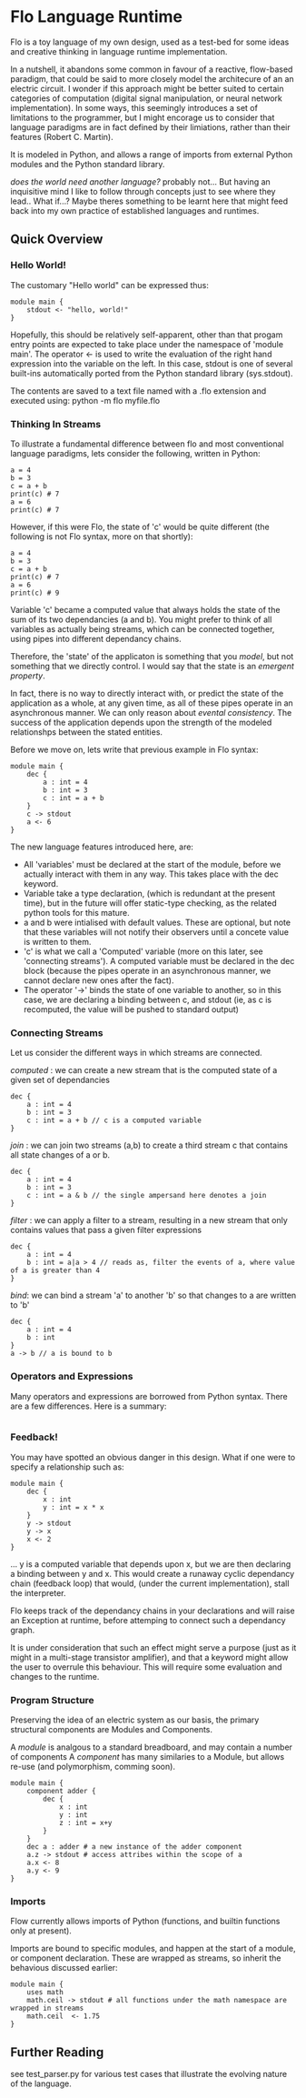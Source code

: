 # Flo Language Runtime

Flo is a toy language of my own design, used as a test-bed for some ideas and creative thinking in language runtime implementation.

In a nutshell, it abandons some common in favour of a reactive, flow-based paradigm, that could be said to more closely model the architecure of an an electric circuit. I wonder if this approach might be better suited to certain categories of computation (digital signal manipulation, or neural network implementation). In some ways, this seemingly introduces a set of limitations to the programmer, but I might encorage us to consider that language paradigms are in fact defined by their limiations, rather than their features (Robert C. Martin).

It is modeled in Python, and allows a range of imports from external Python modules and the Python standard library.

_does the world need another language?_ probably not... But having an inquisitive mind I like to follow through concepts just to see where they lead.. What if...? Maybe theres something to be learnt here that might feed back into my own practice of established languages and runtimes.

## Quick Overview

### Hello World!
The customary "Hello world" can be expressed thus:
~~~
module main {
    stdout <- "hello, world!"
}
~~~
Hopefully, this should be relatively self-apparent, other than that progam entry points are expected to take place under the namespace of 'module main'. The operator <- is used to write the evaluation of the right hand expression into the variable on the left. In this case, stdout is one of several built-ins automatically ported from the Python standard library (sys.stdout).

The contents are saved to a text file named with a .flo extension and executed using:
python -m flo myfile.flo

### Thinking In Streams
To illustrate a fundamental difference between flo and most conventional language paradigms, lets consider the following, written in Python:
~~~
a = 4
b = 3
c = a + b
print(c) # 7
a = 6
print(c) # 7
~~~

However, if this were Flo, the state of 'c' would be quite different (the following is not Flo syntax, more on that shortly):
~~~
a = 4
b = 3
c = a + b
print(c) # 7
a = 6
print(c) # 9
~~~

Variable 'c' became a computed value that always holds the state of the sum of its two dependancies (a and b). You might prefer to think of all variables as actually being streams, which can be connected together, using pipes into different dependancy chains.

Therefore, the 'state' of the applicaton is something that you _model_, but not something that we directly control. I would say that the state is an _emergent property_.

In fact, there is no way to directly interact with, or predict the state of the application as a whole, at any given time, as all of these pipes operate in an asynchronous manner. We can only reason about _evental consistency_. The success of the application depends upon the strength of the modeled relationshps between the stated entities.

Before we move on, lets write that previous example in Flo syntax:

~~~
module main {
    dec {
        a : int = 4
        b : int = 3
        c : int = a + b
    }
    c -> stdout
    a <- 6
}
~~~
The new language features introduced here, are:
- All 'variables' must be declared at the start of the module, before we actually interact with them in any way. This takes place with the dec keyword.
- Variable take a type declaration, (which is redundant at the present time), but in the future will offer static-type checking, as the related python tools for this mature.
- a and b were intialised with default values. These are optional, but note that these variables will not notify their observers until a concete value is written to them.
- 'c' is what we call a 'Computed' variable (more on this later, see 'connecting streams'). A computed variable must be declared in the dec block (because the pipes operate in an asynchronous manner, we cannot declare new ones after the fact).
- The operator '->' binds the state of one variable to another, so in this case, we are declaring a binding between c, and stdout (ie, as c is recomputed, the value will be pushed to standard output)

### Connecting Streams
Let us consider the different ways in which streams are connected.

_computed_ : we can create a new stream that is the computed state of a given set of dependancies
~~~
dec {
    a : int = 4
    b : int = 3
    c : int = a + b // c is a computed variable
}
~~~
_join_ : we can join two streams (a,b) to create a third stream c that contains all state changes of a or b.
~~~
dec {
    a : int = 4
    b : int = 3
    c : int = a & b // the single ampersand here denotes a join
}
~~~
_filter_ : we can apply a filter to a stream, resulting in a new stream that only contains values that pass a given filter expressions
~~~
dec {
    a : int = 4
    b : int = a|a > 4 // reads as, filter the events of a, where value of a is greater than 4
}
~~~
_bind_: we can bind a stream 'a' to another 'b' so that changes to a are written to 'b'
~~~
dec {
    a : int = 4
    b : int
}
a -> b // a is bound to b
~~~

### Operators and Expressions
Many operators and expressions are borrowed from Python syntax. There are a few differences. Here is a summary:
~~~

~~~

### Feedback!
You may have spotted an obvious danger in this design. What if one were to specify a relationship such as:
~~~
module main {
    dec {
        x : int
        y : int = x * x
    }
    y -> stdout
    y -> x
    x <- 2
}
~~~
... y is a computed variable that depends upon x, but we are then declaring a binding between y and x. This would create a runaway cyclic dependancy chain (feedback loop) that would, (under the current implementation), stall the interpreter.

Flo keeps track of the dependancy chains in your declarations and will raise an Exception at runtime, before attemping to connect such a dependancy graph.

It is under consideration that such an effect might serve a purpose (just as it might in a multi-stage transistor amplifier), and that a keyword might allow the user to overrule this behaviour. This will require some evaluation and changes to the runtime.

### Program Structure
Preserving the idea of an electric system as our basis, the primary structural components are Modules and Components.

A _module_ is analgous to a standard breadboard, and may contain a number of components
A _component_ has many similaries to a Module, but allows re-use (and polymorphism, comming soon).

~~~
module main {
    component adder {
        dec {
            x : int
            y : int
            z : int = x+y
        }
    }
    dec a : adder # a new instance of the adder component
    a.z -> stdout # access attribes within the scope of a
    a.x <- 8
    a.y <- 9
}
~~~

### Imports
Flow currently allows imports of Python (functions, and builtin functions only at present).

Imports are bound to specific modules, and happen at the start of a module, or component declaration. These are wrapped as streams, so inherit the behavious discussed earlier:
~~~
module main {
    uses math
    math.ceil -> stdout # all functions under the math namespace are wrapped in streams
    math.ceil  <- 1.75
}
~~~

## Further Reading
see test_parser.py for various test cases that illustrate the evolving nature of the language.